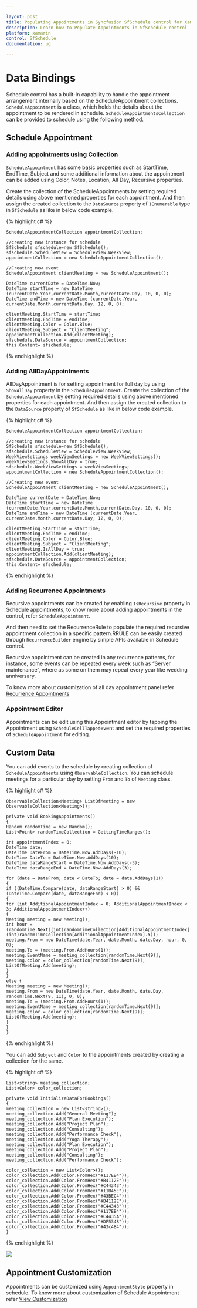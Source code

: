 ```yaml
---

layout: post
title: Populating Appointments in Syncfusion SfSchedule control for Xamarin.Forms
description: Learn how to Populate Appointments in SfSchedule control
platform: xamarin
control: SfSchedule
documentation: ug

---
```



# Data Bindings

Schedule control has a built-in capability to handle the appointment arrangement internally based on the ScheduleAppointment collections. `ScheduleAppointment` is a class, which holds the details about the appointment to be rendered in schedule. `ScheduleAppointmentsCollection` can be provided to schedule using the following method.

## Schedule Appointment

### Adding appointments using Collection

`ScheduleAppointment` has some basic properties such as StartTime, EndTime, Subject and some additional information about the appointment can be added using Color, Notes, Location, All Day, Recursive properties.

Create the collection of the ScheduleAppointments by setting required details using above mentioned properties for each appointment. And then assign the created collection to the `DataSource` property of `IEnumerable` type in `SfSchedule` as like in below code example.

{% highlight c# %}

	ScheduleAppointmentCollection appointmentCollection;

	//creating new instance for schedule
	SfSchedule sfschedule=new SfSchedule();
	sfschedule.ScheduleView = ScheduleView.WeekView;
	appointmentCollection = new ScheduleAppointmentCollection();

	//Creating new event
	ScheduleAppointment clientMeeting = new ScheduleAppointment();

	DateTime currentDate = DateTime.Now;
	DateTime startTime = new DateTime (currentDate.Year,currentDate.Month,currentDate.Day, 10, 0, 0); 
	DateTime endTime = new DateTime (currentDate.Year, currentDate.Month,currentDate.Day, 12, 0, 0);

	clientMeeting.StartTime = startTime;
	clientMeeting.EndTime = endTime;
	clientMeeting.Color = Color.Blue;
	clientMeeting.Subject = "ClientMeeting";
	appointmentCollection.Add(clientMeeting);
	sfschedule.DataSource = appointmentCollection;
	this.Content= sfschedule;

{% endhighlight %}

### Adding AllDayAppointments 

AllDayAppointment is for setting appointment for full day by using `ShowAllDay` property in the `ScheduleAppointment`. Create the collection of the `ScheduleAppointment` by setting required details using above mentioned properties for each appointment. And then assign the created collection to the `DataSource` property of `SfSchedule` as like in below code example.

{% highlight c# %}

	ScheduleAppointmentCollection appointmentCollection;

	//creating new instance for schedule
	SfSchedule sfschedule=new SfSchedule();
	sfschedule.ScheduleView = ScheduleView.WeekView;
	WeekViewSettings weekViewSeetings = new WeekViewSettings();
	weekViewSeetings.ShowAllDay = true;
	sfschedule.WeekViewSettings = weekViewSeetings;
	appointmentCollection = new ScheduleAppointmentCollection();

	//Creating new event
	ScheduleAppointment clientMeeting = new ScheduleAppointment();

	DateTime currentDate = DateTime.Now;
	DateTime startTime = new DateTime (currentDate.Year,currentDate.Month,currentDate.Day, 10, 0, 0); 
	DateTime endTime = new DateTime (currentDate.Year, currentDate.Month,currentDate.Day, 12, 0, 0);

	clientMeeting.StartTime = startTime;
	clientMeeting.EndTime = endTime;
	clientMeeting.Color = Color.Blue;
	clientMeeting.Subject = "ClientMeeting";
	clientMeeting.IsAllDay = true;
	appointmentCollection.Add(clientMeeting);
	sfschedule.DataSource = appointmentCollection;
	this.Content= sfschedule;

{% endhighlight %}

### Adding Recurrence Appointments  

Recursive appointments can be created by enabling `IsRecursive` property in Schedule appointments, to know more about adding appointments in the control, refer `ScheduleAppointment`.

And then need to set the RecurrenceRule to populate the required recursive appointment collection in a specific pattern.RRULE can be easily created through `RecurrenceBuilder` engine by simple APIs available in Schedule control.

Recursive appointment can be created in any recurrence patterns, for instance, some events can be repeated every week such as “Server maintenance”, where as some on them may repeat every year like wedding anniversary. 

To know more about customization of all day appointment panel refer [Recurrence Appointments](/xamarin/sfschedule/recurrence "Recurrence Pattern")

### Appointment Editor

Appointments can be edit using this Appointment editor by tapping the Appointment using `ScheduleCellTapped`event and set the required properties of `ScheduleAppointment` for editing.

## Custom Data

You can add events to the schedule by creating collection of `ScheduleAppointments` using `ObservableCollection`. You can schedule meetings for a particular day by setting `From` and `To` of `Meeting` class.

{% highlight c# %}

	ObservableCollection<Meeting> ListOfMeeting = new ObservableCollection<Meeting>();

	private void BookingAppointments()
	{
	Random randomTime = new Random();
	List<Point> randomTimeCollection = GettingTimeRanges();

	int appointmentIndex = 0;
	DateTime date;
	DateTime DateFrom = DateTime.Now.AddDays(-10);
	DateTime DateTo = DateTime.Now.AddDays(10);
	DateTime dataRangeStart = DateTime.Now.AddDays(-3);
	DateTime dataRangeEnd = DateTime.Now.AddDays(3);

	for (date = DateFrom; date < DateTo; date = date.AddDays(1))
	{
	if ((DateTime.Compare(date, dataRangeStart) > 0) && (DateTime.Compare(date, dataRangeEnd) < 0))
	{
	for (int AdditionalAppointmentIndex = 0; AdditionalAppointmentIndex < 3; AdditionalAppointmentIndex++)
	{
	Meeting meeting = new Meeting();
	int hour = (randomTime.Next((int)randomTimeCollection[AdditionalAppointmentIndex].X, (int)randomTimeCollection[AdditionalAppointmentIndex].Y));
	meeting.From = new DateTime(date.Year, date.Month, date.Day, hour, 0, 0);
	meeting.To = (meeting.From.AddHours(1));
	meeting.EventName = meeting_collection[randomTime.Next(9)];
	meeting.color = color_collection[randomTime.Next(9)];
	ListOfMeeting.Add(meeting);
	}
	}
	else {
	Meeting meeting = new Meeting();
	meeting.From = new DateTime(date.Year, date.Month, date.Day, randomTime.Next(9, 11), 0, 0);
	meeting.To = (meeting.From.AddHours(1));
	meeting.EventName = meeting_collection[randomTime.Next(9)];
	meeting.color = color_collection[randomTime.Next(9)];
	ListOfMeeting.Add(meeting);
	}
	}
	}

{% endhighlight %}

You can add `Subject` and `Color` to the appointments created by creating a collection for the same.

{% highlight c# %}

	List<string> meeting_collection;
	List<Color> color_collection;

	private void InitializeDataForBookings()
	{
	meeting_collection = new List<string>();
	meeting_collection.Add("General Meeting");
	meeting_collection.Add("Plan Execution");
	meeting_collection.Add("Project Plan");
	meeting_collection.Add("Consulting");
	meeting_collection.Add("Performance Check");
	meeting_collection.Add("Yoga Therapy");
	meeting_collection.Add("Plan Execution");
	meeting_collection.Add("Project Plan");
	meeting_collection.Add("Consulting");
	meeting_collection.Add("Performance Check");

	color_collection = new List<Color>();
	color_collection.Add(Color.FromHex("#117EB4"));
	color_collection.Add(Color.FromHex("#B4112E"));
	color_collection.Add(Color.FromHex("#C44343"));
	color_collection.Add(Color.FromHex("#11B45E"));
	color_collection.Add(Color.FromHex("#43BEC4"));
	color_collection.Add(Color.FromHex("#B4112E"));
	color_collection.Add(Color.FromHex("#C44343"));
	color_collection.Add(Color.FromHex("#117EB4"));
	color_collection.Add(Color.FromHex("#C4435A"));
	color_collection.Add(Color.FromHex("#DF5348"));
	color_collection.Add(Color.FromHex("#43c484"));
	}

{% endhighlight %}

![](PopulatingAppointments_images/GettingStarted.png)

## Appointment Customization

Appointments can be customized using `AppointmentStyle` property in schedule. To know more about customization of Schedule Appointment refer [View Customization](/xamarin/sfschedule/view-customization "View Customization")

